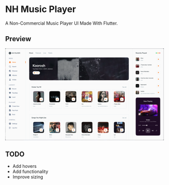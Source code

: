 # NH Music Player
A Non-Commercial Music Player UI Made With Flutter.

## Preview
![Screenshot](assets/screenshots/main.png)


## TODO
* Add hovers
* Add functionality
* Improve sizing